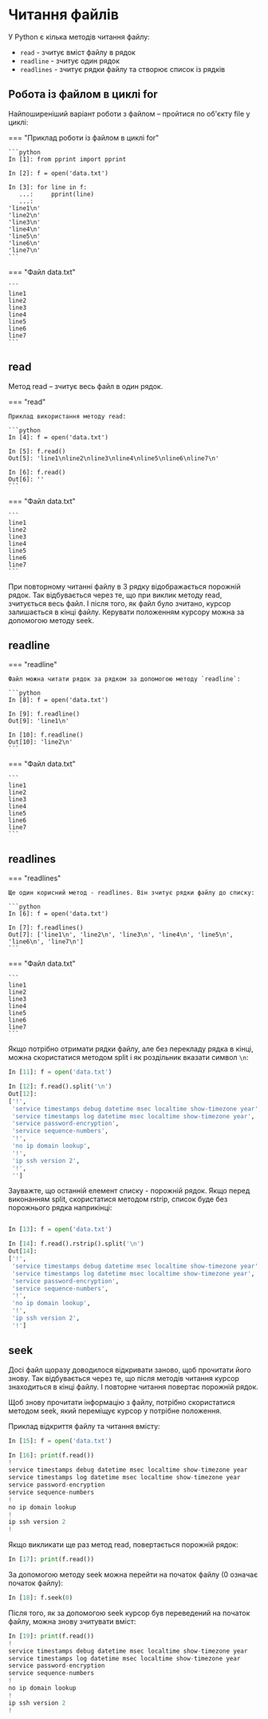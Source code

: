 # Читання файлів

У Python є кілька методів читання файлу:

* `read` - зчитує вміст файлу в рядок
* `readline` - зчитує один рядок
* `readlines` - зчитує рядки файлу та створює список із рядків


## Робота із файлом в циклі for

Найпоширеніший варіант роботи з файлом – пройтися по об'єкту file у циклі:

=== "Приклад роботи із файлом в циклі for"

    ```python
    In [1]: from pprint import pprint

    In [2]: f = open('data.txt')

    In [3]: for line in f:
       ...:     pprint(line)
       ...:
    'line1\n'
    'line2\n'
    'line3\n'
    'line4\n'
    'line5\n'
    'line6\n'
    'line7\n'
    ```

=== "Файл data.txt"

    ```
    line1
    line2
    line3
    line4
    line5
    line6
    line7
    ```

## read

Метод read – зчитує весь файл в один рядок.

=== "read"

    Приклад використання методу read:

    ```python
    In [4]: f = open('data.txt')

    In [5]: f.read()
    Out[5]: 'line1\nline2\nline3\nline4\nline5\nline6\nline7\n'

    In [6]: f.read()
    Out[6]: ''
    ```

=== "Файл data.txt"

    ```
    line1
    line2
    line3
    line4
    line5
    line6
    line7
    ```


При повторному читанні файлу в 3 рядку відображається порожній рядок. Так
відбувається через те, що при виклик методу read, зчитується весь файл. І після
того, як файл було зчитано, курсор залишається в кінці файлу. Керувати
положенням курсору можна за допомогою методу seek.


## readline

=== "readline"

    Файл можна читати рядок за рядком за допомогою методу `readline`:

    ```python
    In [8]: f = open('data.txt')

    In [9]: f.readline()
    Out[9]: 'line1\n'

    In [10]: f.readline()
    Out[10]: 'line2\n'
    ```

=== "Файл data.txt"

    ```
    line1
    line2
    line3
    line4
    line5
    line6
    line7
    ```

## readlines

=== "readlines"

    Ще один корисний метод - readlines. Він зчитує рядки файлу до списку:

    ```python
    In [6]: f = open('data.txt')

    In [7]: f.readlines()
    Out[7]: ['line1\n', 'line2\n', 'line3\n', 'line4\n', 'line5\n', 'line6\n', 'line7\n']
    ```

=== "Файл data.txt"

    ```
    line1
    line2
    line3
    line4
    line5
    line6
    line7
    ```

Якщо потрібно отримати рядки файлу, але без перекладу рядка в кінці, можна
скористатися методом split і як роздільник вказати символ `\n`:

```python
In [11]: f = open('data.txt')

In [12]: f.read().split('\n')
Out[12]:
['!',
 'service timestamps debug datetime msec localtime show-timezone year',
 'service timestamps log datetime msec localtime show-timezone year',
 'service password-encryption',
 'service sequence-numbers',
 '!',
 'no ip domain lookup',
 '!',
 'ip ssh version 2',
 '!',
 '']
```

Зауважте, що останній елемент списку - порожній рядок.
Якщо перед виконанням split, скористатися методом rstrip, список буде без
порожнього рядка наприкінці:

```python

In [13]: f = open('data.txt')

In [14]: f.read().rstrip().split('\n')
Out[14]:
['!',
 'service timestamps debug datetime msec localtime show-timezone year',
 'service timestamps log datetime msec localtime show-timezone year',
 'service password-encryption',
 'service sequence-numbers',
 '!',
 'no ip domain lookup',
 '!',
 'ip ssh version 2',
 '!']
```

## seek

Досі файл щоразу доводилося відкривати заново, щоб прочитати його знову.  Так
відбувається через те, що після методів читання курсор знаходиться в кінці
файлу. І повторне читання повертає порожній рядок.

Щоб знову прочитати інформацію з файлу, потрібно скористатися методом seek,
який переміщує курсор у потрібне положення.

Приклад відкриття файлу та читання вмісту:

```python
In [15]: f = open('data.txt')

In [16]: print(f.read())
!
service timestamps debug datetime msec localtime show-timezone year
service timestamps log datetime msec localtime show-timezone year
service password-encryption
service sequence-numbers
!
no ip domain lookup
!
ip ssh version 2
!
```

Якщо викликати ще раз метод read, повертається порожній рядок:

```python
In [17]: print(f.read())
```

За допомогою методу seek можна перейти на початок файлу (0 означає початок файлу):

```python
In [18]: f.seek(0)
```

Після того, як за допомогою seek курсор був переведений на початок файлу, можна
знову зчитувати вміст:

```python
In [19]: print(f.read())
!
service timestamps debug datetime msec localtime show-timezone year
service timestamps log datetime msec localtime show-timezone year
service password-encryption
service sequence-numbers
!
no ip domain lookup
!
ip ssh version 2
!
```
